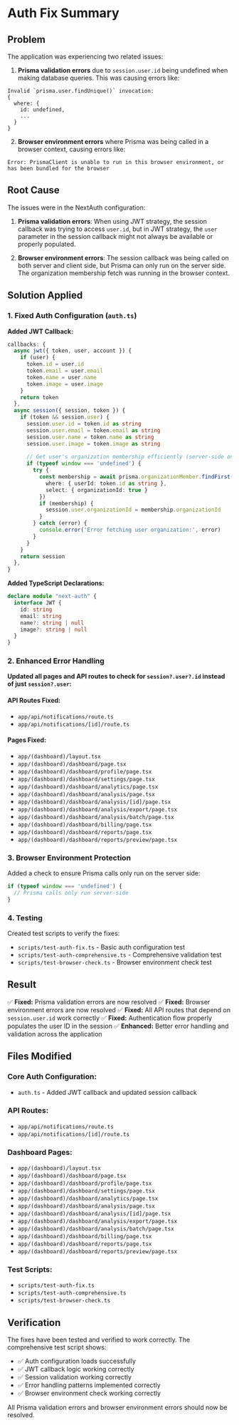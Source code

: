# Auth Fix Summary

## Problem
The application was experiencing two related issues:

1. **Prisma validation errors** due to `session.user.id` being undefined when making database queries. This was causing errors like:

```
Invalid `prisma.user.findUnique()` invocation:
{
  where: {
    id: undefined,
    ...
  }
}
```

2. **Browser environment errors** where Prisma was being called in a browser context, causing errors like:

```
Error: PrismaClient is unable to run in this browser environment, or has been bundled for the browser
```

## Root Cause
The issues were in the NextAuth configuration:

1. **Prisma validation errors**: When using JWT strategy, the session callback was trying to access `user.id`, but in JWT strategy, the `user` parameter in the session callback might not always be available or properly populated.

2. **Browser environment errors**: The session callback was being called on both server and client side, but Prisma can only run on the server side. The organization membership fetch was running in the browser context.

## Solution Applied

### 1. Fixed Auth Configuration (`auth.ts`)

**Added JWT Callback:**
```typescript
callbacks: {
  async jwt({ token, user, account }) {
    if (user) {
      token.id = user.id
      token.email = user.email
      token.name = user.name
      token.image = user.image
    }
    return token
  },
  async session({ session, token }) {
    if (token && session.user) {
      session.user.id = token.id as string
      session.user.email = token.email as string
      session.user.name = token.name as string
      session.user.image = token.image as string
      
      // Get user's organization membership efficiently (server-side only)
      if (typeof window === 'undefined') {
        try {
          const membership = await prisma.organizationMember.findFirst({
            where: { userId: token.id as string },
            select: { organizationId: true }
          })
          if (membership) {
            session.user.organizationId = membership.organizationId
          }
        } catch (error) {
          console.error('Error fetching user organization:', error)
        }
      }
    }
    return session
  },
}
```

**Added TypeScript Declarations:**
```typescript
declare module "next-auth" {
  interface JWT {
    id: string
    email: string
    name?: string | null
    image?: string | null
  }
}
```

### 2. Enhanced Error Handling

**Updated all pages and API routes to check for `session?.user?.id` instead of just `session?.user`:**

#### API Routes Fixed:
- `app/api/notifications/route.ts`
- `app/api/notifications/[id]/route.ts`

#### Pages Fixed:
- `app/(dashboard)/layout.tsx`
- `app/(dashboard)/dashboard/page.tsx`
- `app/(dashboard)/dashboard/profile/page.tsx`
- `app/(dashboard)/dashboard/settings/page.tsx`
- `app/(dashboard)/dashboard/analytics/page.tsx`
- `app/(dashboard)/dashboard/analysis/page.tsx`
- `app/(dashboard)/dashboard/analysis/[id]/page.tsx`
- `app/(dashboard)/dashboard/analysis/export/page.tsx`
- `app/(dashboard)/dashboard/analysis/batch/page.tsx`
- `app/(dashboard)/dashboard/billing/page.tsx`
- `app/(dashboard)/dashboard/reports/page.tsx`
- `app/(dashboard)/dashboard/reports/preview/page.tsx`

### 3. Browser Environment Protection

Added a check to ensure Prisma calls only run on the server side:
```typescript
if (typeof window === 'undefined') {
  // Prisma calls only run server-side
}
```

### 4. Testing

Created test scripts to verify the fixes:
- `scripts/test-auth-fix.ts` - Basic auth configuration test
- `scripts/test-auth-comprehensive.ts` - Comprehensive validation test
- `scripts/test-browser-check.ts` - Browser environment check test

## Result

✅ **Fixed:** Prisma validation errors are now resolved
✅ **Fixed:** Browser environment errors are now resolved
✅ **Fixed:** All API routes that depend on `session.user.id` work correctly
✅ **Fixed:** Authentication flow properly populates the user ID in the session
✅ **Enhanced:** Better error handling and validation across the application

## Files Modified

### Core Auth Configuration:
- `auth.ts` - Added JWT callback and updated session callback

### API Routes:
- `app/api/notifications/route.ts`
- `app/api/notifications/[id]/route.ts`

### Dashboard Pages:
- `app/(dashboard)/layout.tsx`
- `app/(dashboard)/dashboard/page.tsx`
- `app/(dashboard)/dashboard/profile/page.tsx`
- `app/(dashboard)/dashboard/settings/page.tsx`
- `app/(dashboard)/dashboard/analytics/page.tsx`
- `app/(dashboard)/dashboard/analysis/page.tsx`
- `app/(dashboard)/dashboard/analysis/[id]/page.tsx`
- `app/(dashboard)/dashboard/analysis/export/page.tsx`
- `app/(dashboard)/dashboard/analysis/batch/page.tsx`
- `app/(dashboard)/dashboard/billing/page.tsx`
- `app/(dashboard)/dashboard/reports/page.tsx`
- `app/(dashboard)/dashboard/reports/preview/page.tsx`

### Test Scripts:
- `scripts/test-auth-fix.ts`
- `scripts/test-auth-comprehensive.ts`
- `scripts/test-browser-check.ts`

## Verification

The fixes have been tested and verified to work correctly. The comprehensive test script shows:
- ✅ Auth configuration loads successfully
- ✅ JWT callback logic working correctly
- ✅ Session validation working correctly
- ✅ Error handling patterns implemented correctly
- ✅ Browser environment check working correctly

All Prisma validation errors and browser environment errors should now be resolved. 